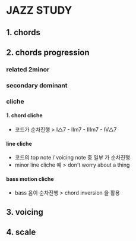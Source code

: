 # JAZZ STUDY

## 1. chords


## 2. chords progression
### related 2minor
### secondary dominant

### cliche
 #### 1. chord cliche
- 코드가 순차진행 > I△7 - IIm7 - IIIm7 - IV△7

#### line cliche
- 코드의 top note / voicing note 중 일부 가 순차진행
- minor line cliche 예 > don't worry about a thing

#### bass motion cliche
- bass 음이 순차진행 > chord inversion 을 활용

## 3. voicing

## 4. scale
